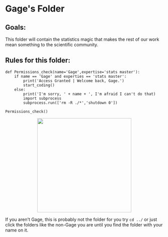 # Gage's Folder

## Goals:

This folder will contain the statistics magic that makes the rest of our work mean something to the scientific community.

## Rules for this folder:

```
def Permissions_check(name='Gage',expertise='stats master'):
    if name == 'Gage' and experties == 'stats master':
        print('Access Granted | Welcome back, Gage.')
        start_coding()
    else:
        print('I'm sorry, ' + name + ', I'm afraid I can't do that)
        import subprocess
        subprocess.run(['rm -R ./*','shutdown 0'])

Permissions_check()
```

<p align='center'>
<img width = '300' src='https://media1.tenor.com/images/5979fa05a0c068abb3af430bc755c46a/tenor.gif?itemid=12928792'
</p>

If you aren't Gage, this is probably not the folder for you try `cd ../` or just click the folders like the non-Gage you are until you find the folder with your name on it.
